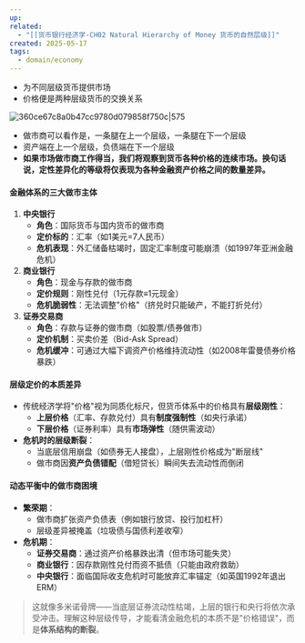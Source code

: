 ```yaml
---
up: 
related:
  - "[[货币银行经济学-CH02 Natural Hierarchy of Money 货币的自然层级]]"
created: 2025-05-17
tags:
  - domain/economy
---
```

- 为不同层级货币提供市场
- 价格便是两种层级货币的交换关系

![360ce67c8a0b47cc9780d079858f750c|575](https://s1.vika.cn/space/2024/08/07/360ce67c8a0b47cc9780d079858f750c)


- 做市商可以看作是，一条腿在上一个层级，一条腿在下一个层级
- 资产端在上一个层级，负债端在下一个层级
- **如果市场做市商工作得当，我们将观察到货币各种价格的连续市场。换句话说，定性差异化的等级将仅表现为各种金融资产价格之间的数量差异。**

#### **金融体系的三大做市主体**

1. **中央银行**
    - **角色**：国际货币与国内货币的做市商
    - **定价标的**：汇率（如1美元=7人民币）
    - **危机表现**：外汇储备枯竭时，固定汇率制度可能崩溃（如1997年亚洲金融危机）
2. **商业银行**
    - **角色**：现金与存款的做市商
    - **定价规则**：刚性兑付（1元存款≡1元现金）
    - **危机脆弱性**：无法调整"价格"（挤兑时只能破产，不能打折兑付）
3. **证券交易商**
    - **角色**：存款与证券的做市商（如股票/债券做市）
    - **定价机制**：买卖价差（Bid-Ask Spread）
    - **危机缓冲**：可通过大幅下调资产价格维持流动性（如2008年雷曼债券价格暴跌）

#### **层级定价的本质差异**

- 传统经济学将"价格"视为同质化标尺，但货币体系中的价格具有**层级刚性**：
    - **上层价格**（汇率、存款兑付）具有**制度强制性**（如央行承诺）
    - **下层价格**（证券利率）具有**市场弹性**（随供需波动）
- **危机时的层级断裂**：
    - 当底层信用崩盘（如债券无人接盘），上层刚性价格成为"断层线"
    - 做市商因**资产负债错配**（借短贷长）瞬间失去流动性而倒闭

#### **动态平衡中的做市商困境**

- **繁荣期**：
    - 做市商扩张资产负债表（例如银行放贷、投行加杠杆）
    - 层级差异被掩盖（垃圾债与国债利差收窄）
- **危机期**：
    - **证券交易商**：通过资产价格暴跌出清（但市场可能失灵）
    - **商业银行**：因存款刚性兑付而资不抵债（只能由政府救助）
    - **中央银行**：面临国际收支危机时可能放弃汇率锚定（如英国1992年退出ERM）

> 这就像多米诺骨牌——当底层证券流动性枯竭，上层的银行和央行将依次承受冲击。理解这种层级传导，才能看清金融危机的本质不是"价格错误"，而是**体系结构的断裂**。